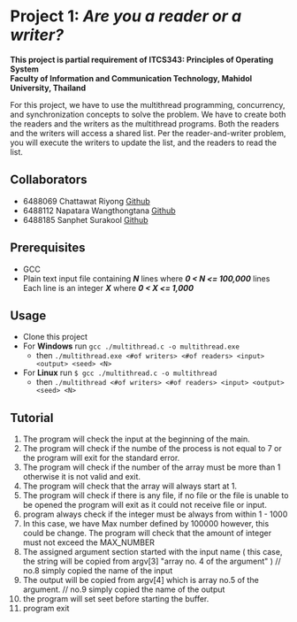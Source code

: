 # Project 1: _Are you a reader or a writer?_
__This project is partial requirement of ITCS343: Principles of Operating System__  
__Faculty of Information and Communication Technology, Mahidol University, Thailand__  

For this project, we have to use the multithread programming, concurrency, and synchronization concepts to solve the problem. We have to create both the readers and the writers as
the multithread programs. Both the readers and the writers will access a shared list. Per the reader-and-writer problem, you will execute the writers to update the list, and the readers to read the list.

## Collaborators
- 6488069 Chattawat Riyong [Github](https://github.com/derKirschbaum)
- 6488112 Napatara Wangthongtana [Github](https://github.com/PattyaWang)
- 6488185 Sanphet Surakool [Github](https://github.com/MonikaElisch)

## Prerequisites
- GCC
- Plain text input file containing ***N*** lines where ***0 < N <= 100,000*** lines  
Each line is an integer ***X*** where ***0 < X <= 1,000***

## Usage
- Clone this project
- For __Windows__ run `gcc ./multithread.c -o multithread.exe`
  - then `./multithread.exe <#of writers> <#of readers> <input> <output> <seed> <N>`
- For __Linux__ run `$ gcc ./multithread.c -o multithread`
  - then `./multithread <#of writers> <#of readers> <input> <output> <seed> <N>`

## Tutorial
1. The program will check the input at the beginning of the main.
2. The program will check if the numbe of the process is not equal to 7 or the program will exit for the standard error.
3. The program will check if the number of the array must be more than 1 otherwise it is not valid and exit.
4. The program will check that the array will always start at 1.
5. The program will check if there is any file, if no file or the file is unable to be opened the program will exit as it could not receive file or input.
6. program always check if the integer must be always from within 1 - 1000
7. In this case, we have Max number defined by 100000 however, this could be change. The program will check that the amount of integer must not exceed the MAX_NUMBER
8. The assigned argument section started with the input name ( this case, the string will be copied from argv[3] "array no. 4 of the argument" )
// no.8 simply copied the name of the input
9. The output will be copied from argv[4] which is array no.5 of the argument.
// no.9 simply copied the name of the output
10. the program will set seet before starting the buffer.
11. program exit
